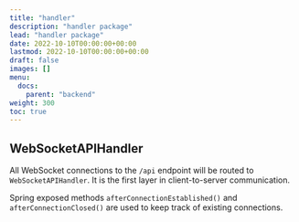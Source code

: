 ```yaml
---
title: "handler"
description: "handler package"
lead: "handler package"
date: 2022-10-10T00:00:00+00:00
lastmod: 2022-10-10T00:00:00+00:00
draft: false
images: []
menu:
  docs:
    parent: "backend"
weight: 300
toc: true
---
```


## WebSocketAPIHandler

All WebSocket connections to the `/api` endpoint will be routed to 
`WebSocketAPIHandler`. It is the first layer in client-to-server communication.

Spring exposed methods `afterConnectionEstablished()` and 
`afterConnectionClosed()` are used to keep track of existing connections.
